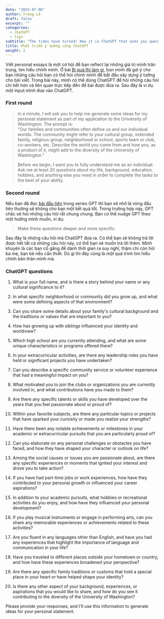 ```yaml
---
date: "2023-07-06"
author: Trang Lê
draft: false
excerpt: ""
categories:
  - chatGPT
  - tips
subtitle: "The tides have turned! Now it is ChatGPT that asks you questions."
title: Phát triển ý tưởng cùng ChatGPT
weight: 2
---
```


Viết personal essays là một cơ hội để bạn reflect lại những giá trị mình trân trọng, tìm hiểu chính mình.
Ở bài [Bí quá thì làm gì](../../question-yourself), bọn mình đã gợi ý cho bạn những câu hỏi bạn có thể hỏi chính mình để bắt đầu xây dựng ý tưởng cho bài viết.
Trong bài này, mình có thể dùng ChatGPT để hỏi những câu hỏi chi tiết hơn và liên quan trực tiếp đến đề bài được đưa ra.
Sau đây là ví dụ một input mình đưa vào ChatGPT.

### First round

> In a minute, I will ask you to help me generate some ideas for my personal statement as part of my application to the University of Washington.
> The prompt is:   
> "Our families and communities often define us and our individual worlds. The community might refer to your cultural group, extended family, religious group, neighborhood or school, sports team or club, co-workers, etc. Describe the world you come from and how you, as a product of it, might add to the diversity of the University of Washington."
>
> Before we begin, I want you to fully understand me as an individual.
> Ask me at least 20 questions about my life, background, education, hobbies, and anything else you need in order to complete the tasks to the best of your ability.

### Second round

Nếu bạn đã đọc [bài đầu tiên](../01-tips) trong series GPT thì bạn sẽ nhớ là vòng đầu tiên thường sẽ không cho bạn một kết quả tốt.
Trong trường hợp này, GPT chắc sẽ hỏi những câu hỏi rất chung chung.
Bạn có thể nudge GPT theo một hướng mình muốn, ví dụ:

> Make these questions deeper and more specific.

Sau đây là những câu hỏi mà ChatGPT đưa ra.
Có thể bạn sẽ không trả lời được hết tất cả những câu hỏi này, có thể bạn sẽ muốn trả lời thêm.
Mình khuyên là các bạn cố gắng để dành thời gian ra suy nghĩ, thậm chí còn hỏi ba mẹ, bạn bè nếu cần thiết.
Dù gì thì đây cũng là một quá trình tìm hiểu chính bản thân mình mà.

### ChatGPT questions

1.  What is your full name, and is there a story behind your name or any cultural significance to it?

2.  In what specific neighborhood or community did you grow up, and what were some defining aspects of that environment?

3.  Can you share some details about your family's cultural background and the traditions or values that are important to you?

4.  How has growing up with siblings influenced your identity and worldview?

5.  Which high school are you currently attending, and what are some unique characteristics or programs offered there?

6.  In your extracurricular activities, are there any leadership roles you have held or significant projects you have undertaken?

7.  Can you describe a specific community service or volunteer experience that had a meaningful impact on you?

8.  What motivated you to join the clubs or organizations you are currently involved in, and what contributions have you made to them?

9.  Are there any specific talents or skills you have developed over the years that you feel passionate about or proud of?

10. Within your favorite subjects, are there any particular topics or projects that have sparked your curiosity or made you realize your strengths?

11. Have there been any notable achievements or milestones in your academic or extracurricular pursuits that you are particularly proud of?

12. Can you elaborate on any personal challenges or obstacles you have faced, and how they have shaped your character or outlook on life?

13. Among the social causes or issues you are passionate about, are there any specific experiences or moments that ignited your interest and drove you to take action?

14. If you have had part-time jobs or work experiences, how have they contributed to your personal growth or influenced your career aspirations?

15. In addition to your academic pursuits, what hobbies or recreational activities do you enjoy, and how have they influenced your personal development?

16. If you play musical instruments or engage in performing arts, can you share any memorable experiences or achievements related to these activities?

17. Are you fluent in any languages other than English, and have you had any experiences that highlight the importance of language and communication in your life?

18. Have you traveled to different places outside your hometown or country, and how have these experiences broadened your perspective?

19. Are there any specific family traditions or customs that hold a special place in your heart or have helped shape your identity?

20. Is there any other aspect of your background, experiences, or aspirations that you would like to share, and how do you see it contributing to the diversity of the University of Washington?

Please provide your responses, and I'll use this information to generate ideas for your personal statement.
